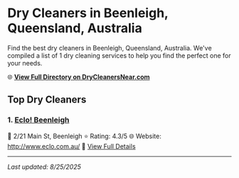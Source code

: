 # Dry Cleaners in Beenleigh, Queensland, Australia

Find the best dry cleaners in Beenleigh, Queensland, Australia. We've compiled a list of 1 dry cleaning services to help you find the perfect one for your needs.

🌐 **[View Full Directory on DryCleanersNear.com](https://drycleanersnear.com/city/Australia/Queensland/Beenleigh)**

## Top Dry Cleaners

### 1. [Eclo! Beenleigh](https://drycleanersnear.com/dryCleaner/68aa73a339cc7c0899005cd0/eclo-beenleigh)
📍 2/21 Main St, Beenleigh
⭐ Rating: 4.3/5
🌐 Website: http://www.eclo.com.au/
🔗 [View Full Details](https://drycleanersnear.com/dryCleaner/68aa73a339cc7c0899005cd0/eclo-beenleigh)


---

*Last updated: 8/25/2025*
